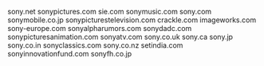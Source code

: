 sony.net
sonypictures.com
sie.com
sonymusic.com
sony.com
sonymobile.co.jp
sonypicturestelevision.com
crackle.com
imageworks.com
sony-europe.com
sonyalpharumors.com
sonydadc.com
sonypicturesanimation.com
sonyatv.com
sony.co.uk
sony.ca
sony.jp
sony.co.in
sonyclassics.com
sony.co.nz
setindia.com
sonyinnovationfund.com
sonyfh.co.jp
